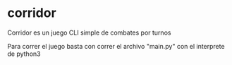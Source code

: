 # corridor
Corridor es un juego CLI simple de combates por turnos

Para correr el juego basta con correr el archivo "main.py" con el interprete de python3
